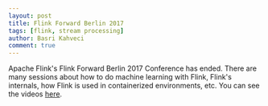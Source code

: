 ```yaml
---
layout: post
title: Flink Forward Berlin 2017
tags: [flink, stream processing]
author: Basri Kahveci
comment: true
---
```


Apache Flink's Flink Forward Berlin 2017 Conference has ended. There are many sessions about how to do machine learning with Flink, Flink's internals, how Flink is used in containerized environments, etc. You can see the videos [here](https://www.youtube.com/playlist?list=PLDX4T_cnKjD0JeULl1X6iTn7VIkDeYX_X/).